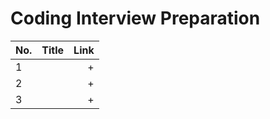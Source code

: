 
# Coding Interview Preparation

No. | Title | Link
| ------------- |:-------------| -----:|
1 |  | +
2 |  | +
3 |  | +
